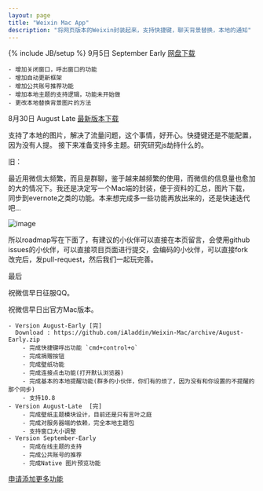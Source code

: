 ```yaml
---
layout: page
title: "Weixin Mac App"
description: "将网页版本的Weixin封装起来，支持快捷键，聊天背景替换，本地的通知"
---
```

{% include JB/setup %}
9月5日 September Early [网盘下载](http://pan.baidu.com/share/link?shareid=2367862141&uk=2885731703)

    - 增加关闭窗口，呼出窗口的功能
    - 增加自动更新框架
    - 增加公共账号推荐功能
    - 增加本地主题的支持逻辑，功能未开始做
    - 更改本地替换背景图片的方法


8月30日 August Late [最新版本下载](http://yun.baidu.com/share/link?shareid=3983916216&uk=2885731703&third=0)

支持了本地的图片，解决了流量问题，这个事情，好开心。快捷键还是不能配置，因为没有人提。
接下来准备支持多主题。研究研究js劫持什么的。


旧：

最近用微信太频繁，而且是群聊，鉴于越来越频繁的使用，而微信的信息量也愈加的大的情况下。我还是决定写一个Mac端的封装，便于资料的汇总，图片下载，同步到evernote之类的功能。本来想完成多一些功能再放出来的，还是快速迭代吧...  

![image](http://i.minus.com/ibqGAg0sR5QNY2.png)


所以roadmap写在下面了，有建议的小伙伴可以直接在本页留言，会使用github issues的小伙伴，可以直接项目页面进行提交，会编码的小伙伴，可以直接fork 改完后，发pull-request，然后我们一起玩完善。

最后

祝微信早日征服QQ。

祝微信早日出官方Mac版本。



    - Version August-Early [完] 
      Download : https://github.com/iAladdin/Weixin-Mac/archive/August-Early.zip
        - 完成快捷键呼出功能 `cmd+control+o`
        - 完成捐赠按钮
        - 完成壁纸功能
        - 完成连接点击功能(打开默认浏览器)
        - 完成基本的本地提醒功能(群多的小伙伴，你们有的烦了，因为没有和你设置的不提醒的那个同步)
        - 支持10.8
    - Version August-Late  [完]
        - 完成壁纸主题模块设计，目前还是只有言叶之庭
        - 完成对服务器端的依赖，完全本地主题包
        - 支持窗口大小调整
    - Version September-Early 
        - 完成在线主题的支持
        - 完成公共账号的推荐
        - 完成Native 图片预览功能



[申请添加更多功能](https://github.com/iAladdin/Weixin-Mac/issues)